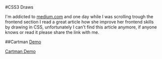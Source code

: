 #CSS3 Draws

I'm addicted to [medium.com](http//:medium.com) and one day while I was scrolling trough the frontend section I read a great article how she improve her frontend skills by drawing in CSS, unfortunately I can't find this article anymore, if anyone knows or read it please share the link with me.

##Cartman
[Demo](https://jsfiddle.net/shadowlik/puvs9v3z/)

[Cartman Demo](https://box.everhelper.me/attachment/799184/9e6b6aea-f240-4982-bf0b-d81aec4db99d/521472-lgGbKnOuDfyq20qr/screen.jpeg)